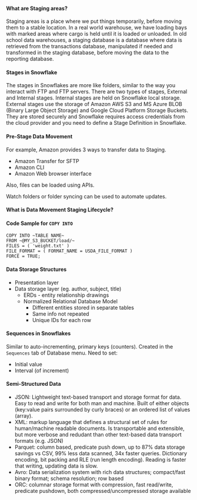 #### What are Staging areas?

Staging areas is a place where we put things temporarily, before moving them to a stable location.  In a real world warehouse, we have loading bays with marked areas where cargo is held until it is loaded or unloaded.  In old school data warehouses, a staging database is a database where data is retrieved from the transactions database, manipulated if needed and transformed in the staging database, before moving the data to the reporting database.

#### Stages in Snowflake

The stages in Snowflakes are more like folders, similar to the way you interact with FTP and FTP servers. There are two types of stages, External and Internal stages.  Internal stages are held on Snowflake local storage.  External stages use the storage of Amazon AWS S3 and MS Azure BLOB (Binary Large Object Storage) and Google Cloud Platform Storage Buckets.  They are stored securely and Snowflake requires access credentials from the cloud provider and you need to define a Stage Definition in Snowflake.

#### Pre-Stage Data Movement

For example, Amazon provides 3 ways to transfer data to Staging.  

- Amazon Transfer for SFTP
- Amazon CLI
- Amazon Web browser interface

Also, files can be loaded using APIs.  

Watch folders or folder syncing can be used to automate updates.

#### What is Data Movement Staging Lifecycle?

#### Code Sample for `COPY INTO`
```
COPY INTO ~TABLE NAME~
FROM ~@MY_S3_BUCKET/load/~
FILES = ( 'weight.txt' )
FILE_FORMAT = ( FORMAT_NAME = USDA_FILE_FORMAT )
FORCE = TRUE;
``` 


#### Data Storage Structures

- Presentation layer
- Data storage layer (eg. author, subject, title)
  - ERDs - entity relationship drawings
  - Normalized Relational Database Model
    - Different entities stored in separate tables
    - Same info not repeated
    - Unique IDs for each row

#### Sequences in Snowflakes 

Similar to auto-incrementing, primary keys (counters).  Created in the `Sequences` tab of Database menu.  Need to set:
- Initial value
- Interval (of increment)

#### Semi-Structured Data 
- JSON: Lightweight text-based transport and storage format for data. Easy to read and write for both man and machine.  Built of either objects (key:value pairs surrounded by curly braces) or an ordered list of values (array).
- XML: markup language that defines a structural set of rules for human/machine readable documents.  Is transportable and extensible, but more verbose and redudant than other text-based data transport formats (e.g. JSON)
- Parquet: column based, predicate push down, up to 87% data storage savings vs CSV, 99% less data scanned, 34x faster queries.  Dictionary encoding, bit packing and RLE (run length encoding).  Reading is faster that writing, updating data is slow.
- Avro: Data serialization system with rich data structures; compact/fast binary format; schema resolution; row based
- ORC: columnar storage format with compression, fast read/write, predicate pushdown, both compressed/uncompressed storage available
  
  
